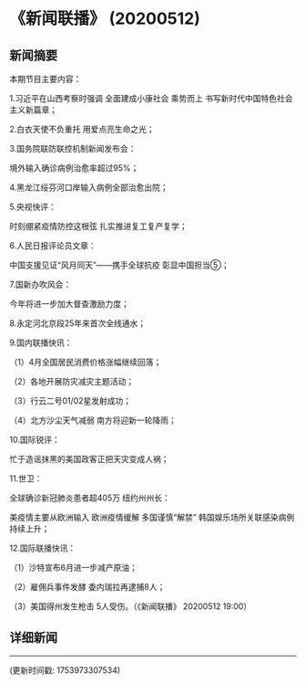 # 《新闻联播》 (20200512)

## 新闻摘要

本期节目主要内容：

1.习近平在山西考察时强调 全面建成小康社会 乘势而上 书写新时代中国特色社会主义新篇章；

2.白衣天使不负重托 用爱点亮生命之光；

3.国务院联防联控机制新闻发布会：

境外输入确诊病例治愈率超过95%；

4.黑龙江绥芬河口岸输入病例全部治愈出院；

5.央视快评：

时刻绷紧疫情防控这根弦 扎实推进复工复产复学；

6.人民日报评论员文章：

中国支援见证“风月同天”——携手全球抗疫 彰显中国担当⑤；

7.国新办吹风会：

今年将进一步加大督查激励力度；

8.永定河北京段25年来首次全线通水；

9.国内联播快讯：

（1）4月全国居民消费价格涨幅继续回落；

（2）各地开展防灾减灾主题活动；

（3）行云二号01/02星发射成功；

（4）北方沙尘天气减弱 南方将迎新一轮降雨；

10.国际锐评：

忙于造谣抹黑的美国政客正把天灾变成人祸；

11.世卫：

全球确诊新冠肺炎患者超405万 纽约州州长：

美疫情主要从欧洲输入 欧洲疫情缓解 多国谨慎“解禁” 韩国娱乐场所关联感染病例持续上升；

12.国际联播快讯：

（1）沙特宣布6月进一步减产原油；

（2）雇佣兵事件发酵 委内瑞拉再逮捕8人；

（3）美国得州发生枪击 5人受伤。（《新闻联播》 20200512 19:00）

## 详细新闻

---

(更新时间戳: 1753973307534)


